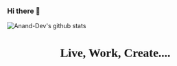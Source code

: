 ### Hi there 👋


![Anand-Dev's github stats](https://github-readme-stats.vercel.app/api?username=AnandD007&show_icons=true&theme=vue)
<!--![Profile Views](https://komarev.com/ghpvc/?username=AnandD007)-->

<!--
**AnandD007/AnandD007** is a ✨ _special_ ✨ repository because its `README.md` (this file) appears on your GitHub profile.


- 🔭 I’m currently working on ✨ [Data Science Hackathon By Microsoft & BlackRock]✨
- 🌱 I’m currently learning [✨ Data Analytics and ML on QwikLabs ✨](https://www.qwiklabs.com/public_profiles/8c1cb107-b716-44e6-95ba-2c688faeabe6)
- 👯 I’m looking to collaborate on Open Source Python Project -->
<h1 align=center style="font-family:Candara Light"> Live, Work, Create.... </h1>
